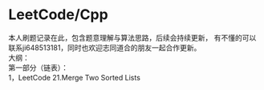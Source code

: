 # LeetCode/Cpp
本人刷题记录在此，包含题意理解与算法思路，后续会持续更新， 
有不懂的可以联系ji648513181，同时也欢迎志同道合的朋友一起合作更新。     
大纲：  
第一部分（链表）：  
1，LeetCode 21.Merge Two Sorted Lists 


